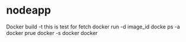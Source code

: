 # nodeapp
Docker build -t
this is test for fetch
docker run -d image_id
docke ps -a
docker prue
docker -s
docker
docker
